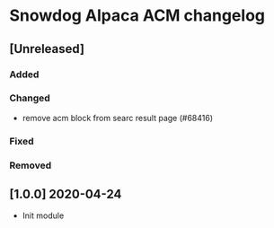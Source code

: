 # Snowdog Alpaca ACM changelog

## [Unreleased]
### Added
### Changed
- remove acm block from searc result page (#68416)
### Fixed
### Removed

## [1.0.0] 2020-04-24
- Init module
